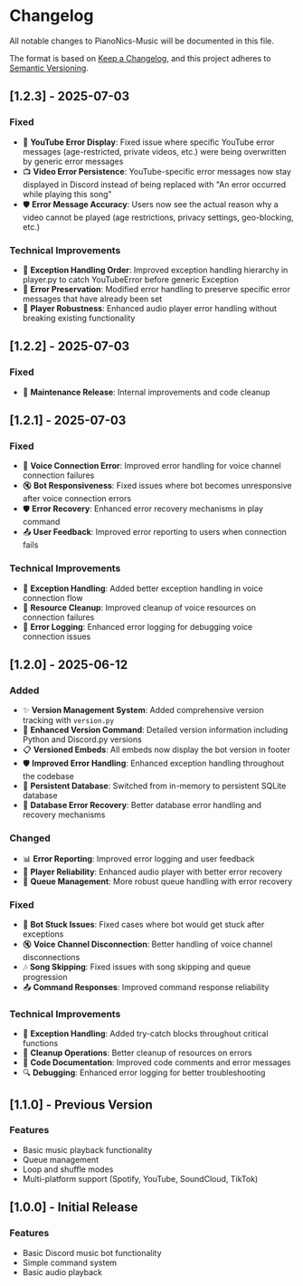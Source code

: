 # Changelog

All notable changes to PianoNics-Music will be documented in this file.

The format is based on [Keep a Changelog](https://keepachangelog.com/en/1.0.0/),
and this project adheres to [Semantic Versioning](https://semver.org/spec/v2.0.0.html).

## [1.2.3] - 2025-07-03

### Fixed
- 🎯 **YouTube Error Display**: Fixed issue where specific YouTube error messages (age-restricted, private videos, etc.) were being overwritten by generic error messages
- 📺 **Video Error Persistence**: YouTube-specific error messages now stay displayed in Discord instead of being replaced with "An error occurred while playing this song"
- 🛡️ **Error Message Accuracy**: Users now see the actual reason why a video cannot be played (age restrictions, privacy settings, geo-blocking, etc.)

### Technical Improvements
- 🔧 **Exception Handling Order**: Improved exception handling hierarchy in player.py to catch YouTubeError before generic Exception
- 📝 **Error Preservation**: Modified error handling to preserve specific error messages that have already been set
- 🎵 **Player Robustness**: Enhanced audio player error handling without breaking existing functionality

## [1.2.2] - 2025-07-03

### Fixed
- 🔄 **Maintenance Release**: Internal improvements and code cleanup

## [1.2.1] - 2025-07-03

### Fixed
- 🐛 **Voice Connection Error**: Improved error handling for voice channel connection failures
- 🔇 **Bot Responsiveness**: Fixed issues where bot becomes unresponsive after voice connection errors
- 🛡️ **Error Recovery**: Enhanced error recovery mechanisms in play command
- 📤 **User Feedback**: Improved error reporting to users when connection fails

### Technical Improvements
- 🔄 **Exception Handling**: Added better exception handling in voice connection flow
- 🧹 **Resource Cleanup**: Improved cleanup of voice resources on connection failures
- 📝 **Error Logging**: Enhanced error logging for debugging voice connection issues

## [1.2.0] - 2025-06-12

### Added
- ✨ **Version Management System**: Added comprehensive version tracking with `version.py`
- 🎨 **Enhanced Version Command**: Detailed version information including Python and Discord.py versions
- 📋 **Versioned Embeds**: All embeds now display the bot version in footer
- 🛡️ **Improved Error Handling**: Enhanced exception handling throughout the codebase
- 💾 **Persistent Database**: Switched from in-memory to persistent SQLite database
- 🔧 **Database Error Recovery**: Better database error handling and recovery mechanisms

### Changed
- 📊 **Error Reporting**: Improved error logging and user feedback
- 🎵 **Player Reliability**: Enhanced audio player with better error recovery
- 🔄 **Queue Management**: More robust queue handling with error recovery

### Fixed
- 🐛 **Bot Stuck Issues**: Fixed cases where bot would get stuck after exceptions
- 🔇 **Voice Channel Disconnection**: Better handling of voice channel disconnections
- 🎶 **Song Skipping**: Fixed issues with song skipping and queue progression
- 📤 **Command Responses**: Improved command response reliability

### Technical Improvements
- 🔄 **Exception Handling**: Added try-catch blocks throughout critical functions
- 🧹 **Cleanup Operations**: Better cleanup of resources on errors
- 📝 **Code Documentation**: Improved code comments and error messages
- 🔍 **Debugging**: Enhanced error logging for better troubleshooting

## [1.1.0] - Previous Version
### Features
- Basic music playback functionality
- Queue management
- Loop and shuffle modes
- Multi-platform support (Spotify, YouTube, SoundCloud, TikTok)

## [1.0.0] - Initial Release
### Features
- Basic Discord music bot functionality
- Simple command system
- Basic audio playback
